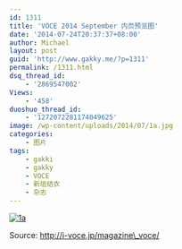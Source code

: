 ```yaml
---
id: 1311
title: 'VOCE 2014 September 内页预览图'
date: '2014-07-24T20:37:37+08:00'
author: Michael
layout: post
guid: 'http://www.gakky.me/?p=1311'
permalink: /1311.html
dsq_thread_id:
    - '2869547002'
Views:
    - '458'
duoshuo_thread_id:
    - '1272072281174049625'
image: /wp-content/uploads/2014/07/1a.jpg
categories:
    - 图片
tags:
    - gakki
    - gakky
    - VOCE
    - 新垣结衣
    - 杂志
---
```


[![1a](http://www.yui-aragaki.org/wp-content/uploads/2014/07/1a.jpg)](http://www.yui-aragaki.org/wp-content/uploads/2014/07/1a.jpg "1a")

Source: http://i-voce.jp/magazine\_voce/